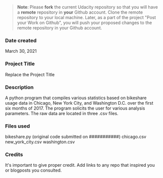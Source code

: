 >**Note**: Please **fork** the current Udacity repository so that you will have a **remote** repository in **your** Github account. Clone the remote repository to your local machine. Later, as a part of the project "Post your Work on Github", you will push your proposed changes to the remote repository in your Github account.

### Date created
March 30, 2021

### Project Title
Replace the Project Title

### Description
A python program that compiles various statistics based on bikeshare usage data in Chicago,
New York City, and Washington D.C. over the first six months of 2017.
The program solicits the user for various analysis parameters.
The raw data are located in three .csv files.  

### Files used
bikeshare.py  (original code submitted on ###########)
chicago.csv
new_york_city.csv
washington.csv

### Credits
It's important to give proper credit. Add links to any repo that inspired you or blogposts you consulted.
